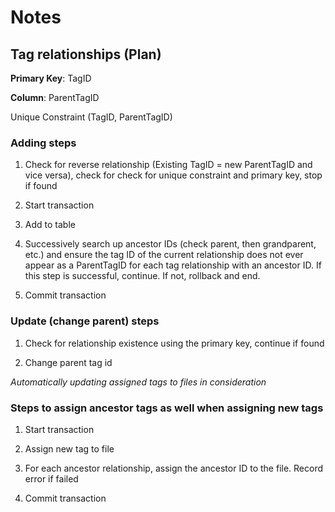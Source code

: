 # Notes

## Tag relationships (Plan)

**Primary Key**: TagID

**Column**: ParentTagID

Unique Constraint (TagID, ParentTagID)

### Adding steps

1. Check for reverse relationship (Existing TagID = new ParentTagID and vice versa), check for check for 
unique constraint and primary key, stop if found

2. Start transaction

3. Add to table

4. Successively search up ancestor IDs (check parent, then grandparent, etc.) and ensure the tag ID of the current 
relationship does not ever appear as a ParentTagID for each tag relationship with an ancestor ID. If this step is 
successful, continue. If not, rollback and end.

5. Commit transaction

### Update (change parent) steps

1. Check for relationship existence using the primary key, continue if found

2. Change parent tag id 

*Automatically updating assigned tags to files in consideration*
 
### Steps to assign ancestor tags as well when assigning new tags

1. Start transaction

2. Assign new tag to file

3. For each ancestor relationship, assign the ancestor ID to the file. Record error if failed

4. Commit transaction



